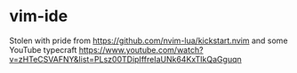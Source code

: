 # vim-ide

Stolen with pride from https://github.com/nvim-lua/kickstart.nvim and some YouTube typecraft https://www.youtube.com/watch?v=zHTeCSVAFNY&list=PLsz00TDipIffreIaUNk64KxTIkQaGguqn
